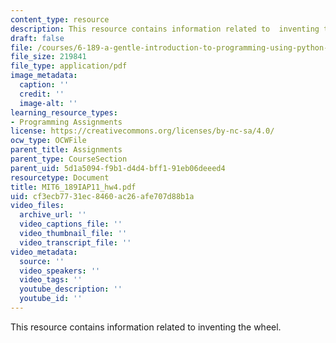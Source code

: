 ```yaml
---
content_type: resource
description: This resource contains information related to  inventing the wheel.
draft: false
file: /courses/6-189-a-gentle-introduction-to-programming-using-python-january-iap-2011/cf3ecb7731ec8460ac26afe707d88b1a_MIT6_189IAP11_hw4.pdf
file_size: 219841
file_type: application/pdf
image_metadata:
  caption: ''
  credit: ''
  image-alt: ''
learning_resource_types:
- Programming Assignments
license: https://creativecommons.org/licenses/by-nc-sa/4.0/
ocw_type: OCWFile
parent_title: Assignments
parent_type: CourseSection
parent_uid: 5d1a5094-f9b1-d4d4-bff1-91eb06deeed4
resourcetype: Document
title: MIT6_189IAP11_hw4.pdf
uid: cf3ecb77-31ec-8460-ac26-afe707d88b1a
video_files:
  archive_url: ''
  video_captions_file: ''
  video_thumbnail_file: ''
  video_transcript_file: ''
video_metadata:
  source: ''
  video_speakers: ''
  video_tags: ''
  youtube_description: ''
  youtube_id: ''
---
```

This resource contains information related to  inventing the wheel.